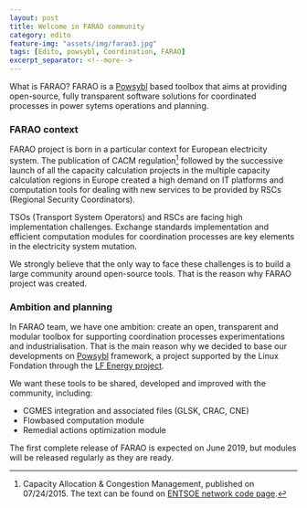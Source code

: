 ```yaml
---
layout: post
title: Welcome in FARAO community
category: edito
feature-img: "assets/img/farao3.jpg"
tags: [Edito, powsybl, Coordination, FARAO]
excerpt_separator: <!--more-->
---
```


What is FARAO? FARAO is a [Powsybl](http://www.powsybl.org) based toolbox that aims at providing open-source, fully transparent software solutions for coordinated processes in power sytems operations and planning.
<!--more-->

### FARAO context

FARAO project is born in a particular context for European electricity system. The publication of CACM regulation[^1] followed by the successive launch of all the capacity calculation projects in the multiple capacity calculation regions in Europe created a high demand on IT platforms and computation tools for dealing with new services to be provided by RSCs (Regional Security Coordinators).

TSOs (Transport System Operators) and RSCs  are facing high implementation challenges. Exchange standards implementation and efficient computation modules for coordination processes are key elements in the electricity system mutation.

We strongly believe that the only way to face these challenges is to build a large community around open-source tools. That is the reason why FARAO project was created.

### Ambition and planning

In FARAO team, we have one ambition: create an open, transparent and modular toolbox for supporting coordination processes experimentations and industrialisation. That is the main reason why we decided to base our developments on [Powsybl](http://www.powsybl.org) framework, a project supported by the Linux Fondation through the [LF Energy project](http://www.lfenergy.org).

We want these tools to be shared, developed and improved with the community, including:
- CGMES integration and associated files (GLSK, CRAC, CNE)
- Flowbased computation module
- Remedial actions optimization module

The first complete release of FARAO is expected on June 2019, but modules will be released regularly as they are ready.

[^1]:
    Capacity Allocation & Congestion Management, published on 07/24/2015. The text can be found on [ENTSOE network code page][cacm-code].

[cacm-code]: https://electricity.network-codes.eu/network_codes/cacm
